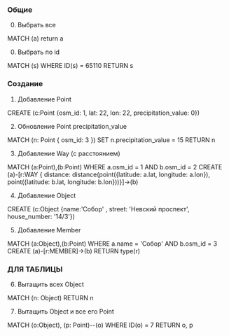 ### Общие

0. Выбрать все

MATCH (a) return a

0. Выбрать по id

MATCH (s)
WHERE ID(s) = 65110
RETURN s

### Создание

1. Добавление Point

CREATE (c:Point {osm_id: 1, lat: 22, lon: 22, precipitation_value: 0})

2. Обновление Point precipitation_value

MATCH (n: Point { osm_id: 3 })
SET n.precipitation_value = 15
RETURN n

3. Добавление Way (с расстоянием)

MATCH (a:Point),(b:Point)
WHERE a.osm_id = 1 AND b.osm_id = 2
CREATE (a)-[r:WAY { distance: distance(point({latitude: a.lat, longitude: a.lon}), point({latitude: b.lat, longitude: b.lon}))}]->(b)


4. Добавление Object

CREATE (c:Object {name:'Собор' , street: 'Невский проспект', house_number: '14/3'})

5. Добавление Member

MATCH (a:Object),(b:Point)
WHERE a.name = 'Собор' AND b.osm_id = 3
CREATE (a)-[r:MEMBER]->(b)
RETURN type(r)

### ДЛЯ ТАБЛИЦЫ

6. Вытащить всех Object

MATCH (n: Object)
RETURN n

7. Вытащить Object и все его Point

MATCH (o:Object), (p: Point)--(o)
WHERE ID(o) = 7
RETURN o, p

